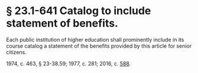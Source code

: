 # § 23.1-641 Catalog to include statement of benefits.

<p>Each public institution of higher education shall prominently include in its course catalog a statement of the benefits provided by this article for senior citizens.</p><p>1974, c. 463, § 23-38.59; 1977, c. 281; 2016, c. <a href='http://lis.virginia.gov/cgi-bin/legp604.exe?161+ful+CHAP0588'>588</a>.</p>
